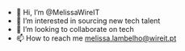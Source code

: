 - 👋 Hi, I’m @MelissaWireIT
- 👀 I’m interested in sourcing new tech talent
- 💞️ I’m looking to collaborate on tech 
- 📫 How to reach me melissa.lambelho@wireit.pt

<!---
MelissaWireIT/MelissaWireIT is a ✨ special ✨ repository because its `README.md` (this file) appears on your GitHub profile.
You can click the Preview link to take a look at your changes.
--->
